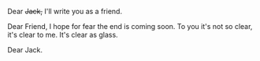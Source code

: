 Dear ~~Jack,~~
I'll write you as a friend.

Dear Friend,
I hope for fear the end is coming soon. 
To you it's not so clear, it's clear to me. It's clear as glass.

Dear Jack.
